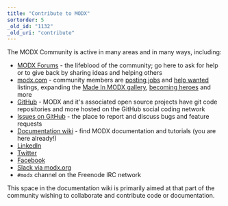 ```yaml
---
title: "Contribute to MODX"
sortorder: 5
_old_id: "1132"
_old_uri: "contribute"
---
```


The MODX Community is active in many areas and in many ways, including:

- [MODX Forums](http://modxcms.com/forums/) - the lifeblood of the community; go here to ask for help or to give back by sharing ideas and helping others
- [modx.com](http://modx.com/) - community members are [posting jobs](http://modx.com/services/jobs/) and [help wanted](http://modx.com/services/help-wanted/) listings, expanding the [Made In MODX gallery](http://modx.com/learn/gallery/), [becoming heroes](http://modx.com/community/wall-of-fame/) and more
- [GitHub](https://github.com/modxcms/) - MODX and it's associated open source projects have git code repositories and more hosted on the GitHub social coding network
- [Issues on GitHub](https://github.com/modxcms/revolution/issues) - the place to report and discuss bugs and feature requests
- [Documentation wiki](https://docs.modx.com/) - find MODX documentation and tutorials (you are here already!)
- [LinkedIn](http://www.linkedin.com/groups?gid=697477)
- [Twitter](http://twitter.com/modxcms)
- [Facebook](http://www.facebook.com/modxcms)
- [Slack via modx.org](https://modx.org/)
- `#modx` channel on the Freenode IRC network

This space in the documentation wiki is primarily aimed at that part of the community wishing to collaborate and contribute code or documentation.
